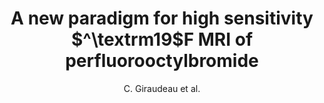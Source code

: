 ---
cat: ciel
subcat: neurophysics
bestof: false
author: C. Giraudeau et al.
title: A new paradigm for high sensitivity $^\textrm19$F MRI of perfluorooctylbromide
year: 2009
type: misc
---